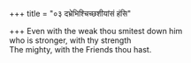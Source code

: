 +++
title = "०३ दभ्रेभिश्चिच्छशीयांसं हंसि"

+++
Even with the weak thou smitest down him  
     who is stronger, with thy strength  
     The mighty, with the Friends thou hast.